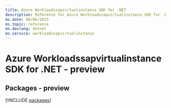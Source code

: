 ```yaml
---
title: Azure Workloadssapvirtualinstance SDK for .NET
description: Reference for Azure Workloadssapvirtualinstance SDK for .NET
ms.date: 06/06/2025
ms.topic: reference
ms.devlang: dotnet
ms.service: workloadssapvirtualinstance
---
```

# Azure Workloadssapvirtualinstance SDK for .NET - preview
## Packages - preview
[!INCLUDE [packages](workloadssapvirtualinstance-index.md)]